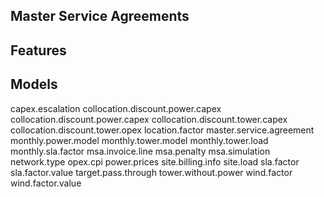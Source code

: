 Master Service Agreements
---------------

Features
----------------------

Models
----------------------
capex.escalation
collocation.discount.power.capex
collocation.discount.power.capex
collocation.discount.tower.capex
collocation.discount.tower.opex
location.factor
master.service.agreement
monthly.power.model
monthly.tower.model
monthly.tower.load
monthly.sla.factor
msa.invoice.line
msa.penalty
msa.simulation
network.type
opex.cpi
power.prices
site.billing.info
site.load
sla.factor
sla.factor.value
target.pass.through
tower.without.power
wind.factor
wind.factor.value